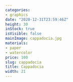 ```yaml
---
categories:
- graphics
date: "2020-12-31T23:59:46Z"
height: 30
inStock: true
isVisible: false
mainImage: cappadocia.jpg
materials:
- paper
- watercolor
price: 100
slug: cappadocia
title: Cappadocia
width: 21
---
```


